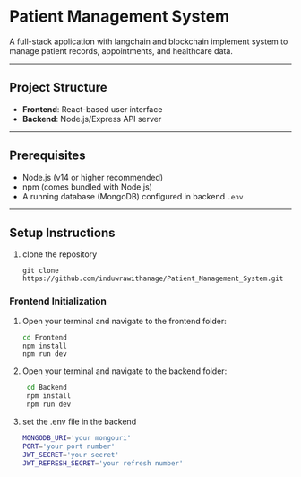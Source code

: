 # Patient Management System

A full-stack application  with langchain and blockchain implement system to manage patient records, appointments, and healthcare data.

---

## Project Structure

- **Frontend**: React-based user interface  
- **Backend**: Node.js/Express API server  

---

## Prerequisites

- Node.js (v14 or higher recommended)  
- npm (comes bundled with Node.js)  
- A running database (MongoDB) configured in backend `.env`  

---

## Setup Instructions

1. clone the repository
   ```
   git clone https://github.com/induwrawithanage/Patient_Management_System.git
   ```

### Frontend Initialization

1. Open your terminal and navigate to the frontend folder:

   ```bash
   cd Frontend
   npm install
   npm run dev
   ```
2. Open your terminal and navigate to the backend folder:
   ```bash
    cd Backend
    npm install
    npm run dev

3. set the .env file in the backend
   ``` bash
   MONGODB_URI='your mongouri'
   PORT='your port number'
   JWT_SECRET='your secret'
   JWT_REFRESH_SECRET='your refresh number'
    ```

  
